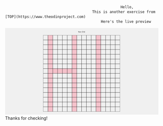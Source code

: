                                                          Hello,  
                                            This is another exercise from [TOP](https://www.theodinproject.com)
                                                Here's the live preview  
![Live Preview](live-preview.png)  
                                                  Thanks for checking!

